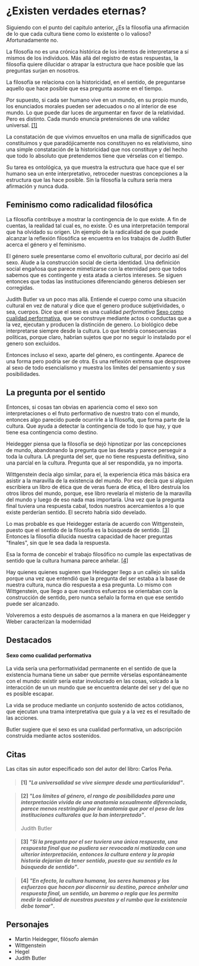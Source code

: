 # ¿Existen verdades eternas?

Siguiendo con el punto del capitulo anterior, ¿Es la filosofía una afirmación de lo que cada cultura tiene como lo existente o lo valioso? Afortunadamente no.

La filosofía no es una crónica histórica de los intentos de interpretarse a sí mismos de los individuos. Más allá del registro de estas respuestas, la filosofía quiere dilucidar o atrapar la estructura que hace posible que las preguntas surjan en nosotros. 

La filosofía se relaciona con la historicidad, en el sentido, de preguntarse aquello que hace posible que esa pregunta asome en el tiempo.

Por supuesto, si cada ser humano vive en un mundo, en su propio mundo, los enunciados morales pueden ser adecuados o no al interior de ese mundo. Lo que puede dar luces de argumentar en favor de la relatividad. Pero es distinto. Cada mundo enuncia pretensiones de una validez universal. [\[1\]](#1-la-universalidad-se-vive-siempre-desde-una-particularidad)

La constatación de que vivimos envueltos en una malla de significados que constituimos y que paradójicamente nos constituyen no es relativismo, sino una simple constatación de la historicidad que nos constituye y del hecho que todo lo absoluto que pretendemos tiene que vérselas con el tiempo.

Su tarea es ontológica, ya que muestra la estructura que hace que el ser humano sea un ente interpretativo, retroceder nuestras concepciones a la estructura que las hace posible. Sin la filosofía la cultura sería mera afirmación y nunca duda.


## Feminismo como radicalidad filosófica

La filosofía contribuye a mostrar la contingencia de lo que existe. A fin de cuentas, la realidad tal cual es, no existe. O es una interpretación temporal que ha olvidado su origen. Un ejemplo de la radicalidad de que puede alcanzar la reflexión filosófica se encuentra en los trabajos de Judith Butler acerca el género y el feminismo.

El género suele presentarse como el envoltorio cultural, por decirlo así del sexo. Alude a la construcción social de cierta identidad. Una definición social engañosa que parece mimetizarse con la eternidad pero que todos sabemos que es contingente y esta atada a ciertos intereses. Se siguen entonces que todas las instituciones diferenciando géneros debiesen ser corregidas.

Judith Butler va un poco mas allá. Entiende el cuerpo como una situación cultural en vez de natural y dice que el genero produce subjetividades, o sea, cuerpos. Dice que el sexo es una cualidad *performativa* [Sexo como cualidad performativa](), que se construye mediante actos o conductas que a la vez, ejecutan y producen la distinción de genero. Lo biológico debe interpretarse siempre desde la cultura. Lo que tendría consecuencias políticas, porque claro, habrían sujetos que por no seguir lo instalado por el genero son excluidos.

Entonces incluso el sexo, aparte del género, es contingente. Aparece de una forma pero podría ser de otra. Es una reflexión extrema que desprovee al sexo de todo esencialismo y muestra los limites del pensamiento y sus posibilidades.


## La pregunta por el sentido

Entonces, si cosas tan obvias en apariencia como el sexo son interpretaciones o el fruto performativo de nuestro trato con el mundo, entonces algo parecido puede ocurrirle a la filosofía, que forma parte de la cultura. Que ayuda a detectar la contingencia de todo lo que hay, y que tiene esa contingencia como destino.

Heidegger piensa que la filosofía se dejó hipnotizar por las concepciones de mundo, abandonando la pregunta que las desata y parece perseguir a toda la cultura. LA pregunta del ser, que no tiene respuesta definitiva, sino una parcial en la cultura. Pregunta que al ser respondida, ya no importa.

Wittgenstein decía algo similar, para el, la experiencia ética más básica era asistir a la maravilla de la existencia del mundo. Por eso decía que si alguien escribiera un libro de ética que de veras fuera de ética, el libro destruía los otros libros del mundo, porque, ese libro revelaría el misterio de la maravilla del mundo y luego de eso nada mas importaría. Una vez que la pregunta final tuviera una respuesta cabal, todos nuestros acercamientos a lo que existe perderían sentido. El secreto habría sido develado.

Lo mas probable es que Heidegger estaría de acuerdo con Wittgenstein, puesto que el sentido de la filosofía es la búsqueda de sentido. [\[3\]]() Entonces la filosofía dilucida nuestra capacidad de hacer preguntas "finales", sin que le sea dada la respuesta.

Esa la forma de concebir el trabajo filosófico no cumple las expectativas de sentido que la cultura humana parece anhelar. [\[4\]]()

Hay quienes quienes sugieren que Heidegger llego a un callejo sin salida porque una vez que entendió que la pregunta del ser estaba a la base de nuestra cultura, nunca dio respuesta a esa pregunta. Lo mismo con Wittgenstein, que llego a que nuestros esfuerzos se orientaban con la construcción de sentido, pero nunca señalo la forma en que ese sentido puede ser alcanzado. 

Volveremos a esto después de asomarnos a la manera en que Heidegger y Weber caracterizan la modernidad

## Destacados

#### Sexo como cualidad performativa

La vida sería una performatividad permanente en el sentido de que la existencia humana tiene un saber que permite vérselas espontáneamente con el mundo: existir sería estar involucrado en las cosas, volcado a la interacción de un un mundo que se encuentra delante del ser y del que no es posible escapar.

La vida se produce mediante un conjunto sostenido de actos cotidianos, que ejecutan una trama interpretativa que guía y a la vez es el resultado de las acciones.

Butler sugiere que el sexo es una cualidad performativa, un adscripción construida mediante actos sostenidos.


## Citas

Las citas sin autor especificado son del autor del libro: Carlos Peña.

<!-- p81 -->
> #### [1] _"La universalidad se vive siempre desde una particularidad"_.

<!-- p86 -->
> #### [2] _"Los límites al género, el rango de posibilidades para una interpretación vivida de una anatomía sexualmente diferenciada, parece menos restringida por la anatomía que por el peso de las instituciones culturales que la han interpretado"_.
>
> Judith Butler

<!-- p90 -->
> #### [3] _"Si la pregunta por el ser tuviera una única respuesta, una respuesta final que no pudiera ser revocada ni matizada con una ulterior interpretación, entonces la cultura entera y la propia historia dejarían de tener sentido, puesto que su sentido es la búsqueda de sentido"_.

<!-- p91 -->
> #### [4] _"En efecto, la cultura humana, los seres humanos y los esfuerzos que hacen por discernir su destino, parece anhelar una respuesta final, un sentido, un baremo o regla que les permita medir la calidad de nuestras puestas y el rumbo que la existencia debe tomar"_.



## Personajes

- Martin Heidegger, filósofo alemán
- Wittgenstein
- Hegel
- Judith Butler